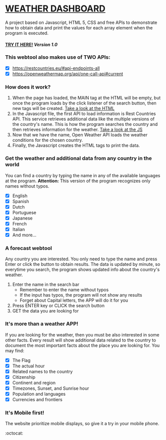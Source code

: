 # [WEATHER DASHBOARD](https://ca2los.github.io/weather/)
A project based on Javascript, HTML 5, CSS and free APIs to demonstrate how to obtain data and print the values 
for each array element when the program is executed. 

#### [TRY IT HERE!](https://ca2los.github.io/weather/) *Version 1.0*

### This webtool also makes use of TWO APIs:

- [x] https://restcountries.eu/#api-endpoints-all
- [x] https://openweathermap.org/api/one-call-api#current

### How does it work?
1. When the page has loaded, the MAIN tag at the HTML will be empty, but once the program loads by the click listener of the search
button, then new tags will be created. [Take a look at the HTML](https://github.com/ca2los/weather/blob/main/index.html)
2. In the Javascript file, the first API to load information is Rest Countries API. This service retrieves additional data like the
multiple versions of the country's name. This is how the program searches the country and then retrieves information for the weather.
[Take a look at the JS](https://github.com/ca2los/weather/blob/main/js/script.js)
3. Now that we have the name, Open Weather API loads the weather conditions for the chosen country.
4. Finally, the Javascript creates the HTML tags to print the data.

### Get the weather and additional data from any country in the world
You can find a country by typing the name in any of the available languages at the program. 
**Attention:** This version of the program recognizes only names without typos. 

- [x] English
- [x] Spanish
- [x] Dutch
- [x] Portuguese
- [x] Japanese
- [x] French
- [x] Italian
- [x] And more...

### A forecast webtool
Any country you are interested. You only need to type the name and press Enter or click the button to obtain results. The data is
updated by minute, so everytime you search, the program shows updated info about the country's weather.

1. Enter the name in the search bar
   * Remember to enter the name without typos
   * If the input has typos, the program will not show any results
   * Forget about Capital letters, the APP will do it for you
2. Press ENTER key or CLICK the search button
3. GET the data you are looking for

### It's more than a weather APP!
If you are looking for the weather, then you must be also interested in some other facts. Every result will show additional data 
related to the country to document the most important facts about the place you are looking for. You may find:

- [x] The Flag
- [x] The actual hour
- [x] Related names to the country
- [x] Citizenship
- [x] Continent and region
- [x] Timezones, Sunset, and Sunrise hour
- [x] Population and languages
- [x] Currencies and frontiers

### It's Mobile first!
The website prioritize mobile displays, so give it a try in your mobile phone. 

:octocat: